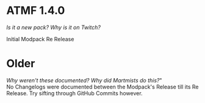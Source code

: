# ATMF 1.4.0
*Is it a new pack? Why is it on Twitch?*    

Initial Modpack Re Release

# Older
*Why weren't these documented? Why did Martmists do this?*"    
No Changelogs were documented between the Modpack's Release till its Re Release. Try sifting through GitHub Commits however.
